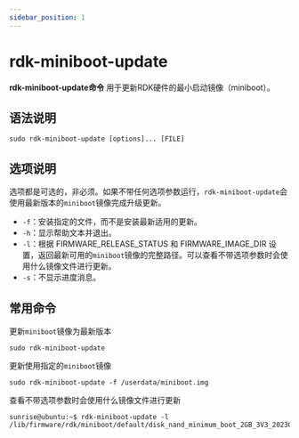 ```yaml
---
sidebar_position: 1
---
```


# rdk-miniboot-update

**rdk-miniboot-update命令** 用于更新RDK硬件的最小启动镜像（miniboot）。

## 语法说明

```
sudo rdk-miniboot-update [options]... [FILE]
```

## 选项说明

选项都是可选的，非必须。如果不带任何选项参数运行，`rdk-miniboot-update`会使用最新版本的`miniboot`镜像完成升级更新。

- `-f`：安装指定的文件，而不是安装最新适用的更新。
- `-h`：显示帮助文本并退出。
- `-l`：根据 FIRMWARE_RELEASE_STATUS 和 FIRMWARE_IMAGE_DIR 设置，返回最新可用的`miniboot`镜像的完整路径。可以查看不带选项参数时会使用什么镜像文件进行更新。
- `-s`：不显示进度消息。

## 常用命令

更新`miniboot`镜像为最新版本

```
sudo rdk-miniboot-update
```

更新使用指定的`miniboot`镜像

```
sudo rdk-miniboot-update -f /userdata/miniboot.img
```

查看不带选项参数时会使用什么镜像文件进行更新

```
sunrise@ubuntu:~$ rdk-miniboot-update -l
/lib/firmware/rdk/miniboot/default/disk_nand_minimum_boot_2GB_3V3_20230413.img
```

